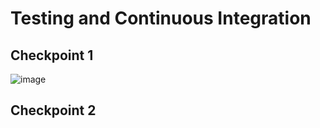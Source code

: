 # Testing and Continuous Integration

## Checkpoint 1
![image](https://user-images.githubusercontent.com/84922621/160260255-05ef20ca-4adc-4754-84b7-2e66c2e031ce.png)

## Checkpoint 2
